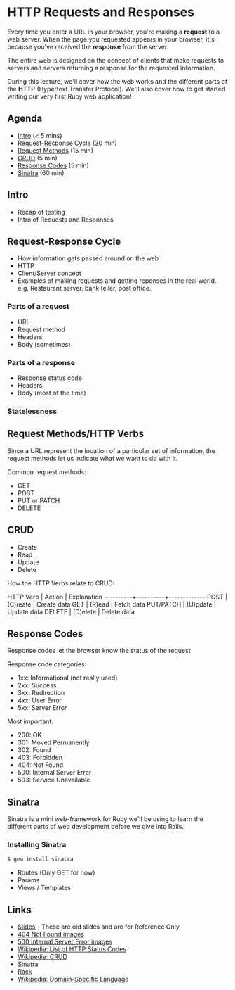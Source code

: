 # HTTP Requests and Responses

Every time you enter a URL in your browser, you're making a **request** to a web server. When the page you requested appears in your browser, it's because you've received the **response** from the server.

The entire web is designed on the concept of clients that make requests to servers and servers returning a response for the requested information.

During this lecture, we'll cover how the web works and the different parts of the **HTTP** (Hypertext Transfer Protocol). We'll also cover how to get started writing our very first Ruby web application!

## Agenda

* [Intro](#intro) (< 5 mins)
* [Request-Response Cycle](#request-response-cycle) (30 min)
* [Request Methods](#request-methods) (15 min)
* [CRUD](#crud) (5 min)
* [Response Codes](#response-codes) (5 min)
* [Sinatra](#sinatra) (60 min)

## Intro

* Recap of testing
* Intro of Requests and Responses

## Request-Response Cycle

* How information gets passed around on the web
* HTTP
* Client/Server concept
* Examples of making requests and getting reponses in the real world. e.g. Restaurant server, bank teller, post office.

### Parts of a request

* URL
* Request method
* Headers
* Body (sometimes)

### Parts of a response

* Response status code
* Headers
* Body (most of the time)

### Statelessness

## Request Methods/HTTP Verbs

Since a URL represent the location of a particular set of information, the request methods let us indicate what we want to do with it.

Common request methods:

* GET
* POST
* PUT or PATCH
* DELETE

## CRUD

* Create
* Read
* Update
* Delete

How the HTTP Verbs relate to CRUD:

HTTP Verb | Action   | Explanation
----------+----------+-------------
POST      | (C)reate | Create data
GET       | (R)ead   | Fetch data
PUT/PATCH | (U)pdate | Update data
DELETE    | (D)elete | Delete data

## Response Codes

Response codes let the browser know the status of the request

Response code categories:

* 1xx: Informational (not really used)
* 2xx: Success
* 3xx: Redirection
* 4xx: User Error
* 5xx: Server Error

Most important:

* 200: OK
* 301: Moved Permanently
* 302: Found
* 403: Forbidden
* 404: Not Found
* 500: Internal Server Error
* 503: Service Unavailable

## Sinatra

Sinatra is a mini web-framework for Ruby we'll be using to learn the different parts of web development before we dive into Rails.

### Installing Sinatra

```bash
$ gem install sinatra
```

* Routes (Only GET for now)
* Params
* Views / Templates

## Links

* [Slides](http://bitmakerlabs.s3.amazonaws.com/slides/cohort9/HTTP.pdf) - These are old slides and are for Reference Only
* [404 Not Found images](https://google.com/search?q=404+not+found&tbm=isch)
* [500 Internal Server Error images](https://google.com/search?q=500+internal+server+error&tbm=isch)
* [Wikipedia: List of HTTP Status Codes](https://en.wikipedia.org/wiki/List_of_HTTP_status_codes)
* [Wikipedia: CRUD](https://en.wikipedia.org/wiki/Create,_read,_update_and_delete)
* [Sinatra](http://www.sinatrarb.com)
* [Rack](http://rack.github.io)
* [Wikipedia: Domain-Specific Language](https://en.wikipedia.org/wiki/Domain-specific_language)
